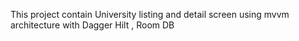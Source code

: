 This project contain University listing and detail screen using mvvm architecture with Dagger Hilt , Room DB
